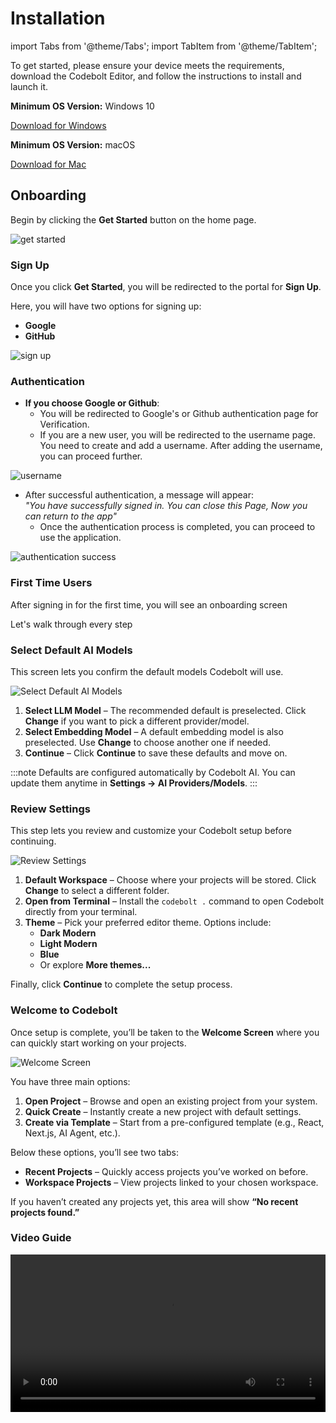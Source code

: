# Installation

import Tabs from '@theme/Tabs';
import TabItem from '@theme/TabItem'; 


To get started, please ensure your device meets the requirements, download the Codebolt Editor, and follow the instructions to install and launch it.

<Tabs>

  <TabItem value="windows" label="Windows">

  **Minimum OS Version:** Windows 10  
    
  <div style={{textAlign: 'left', margin: '20px 0'}}>
    <a href="https://github.com/codeboltai/codebolt/releases" 
       className="button button--primary button--lg" 
       target="_blank" 
       rel="noopener noreferrer" 
       style={{
         padding: '12px 30px',
         fontSize: '16px',
         fontWeight: 'bold',
         borderRadius: '8px',
         textDecoration: 'none',
         display: 'inline-block',
         minWidth: '200px',
         boxShadow: '0 4px 8px rgba(0,0,0,0.1)',
         transition: 'all 0.3s ease'
       }}>
       Download for Windows
    </a>
  </div>
  </TabItem>
  
  <TabItem value="mac" label="Mac">

  **Minimum OS Version:** macOS   

  <div style={{textAlign: 'left', margin: '20px 0'}}>
    <a href="https://github.com/codeboltai/codebolt/releases" 
       className="button button--primary button--lg" 
       target="_blank" 
       rel="noopener noreferrer" 
       style={{
         padding: '12px 30px',
         fontSize: '16px',
         fontWeight: 'bold',
         borderRadius: '8px',
         textDecoration: 'none',
         display: 'inline-block',
         minWidth: '200px',
         boxShadow: '0 4px 8px rgba(0,0,0,0.1)',
         transition: 'all 0.3s ease'
       }}>
       Download for Mac
    </a>
  </div>

  </TabItem>

</Tabs>


## Onboarding

Begin by clicking the **Get Started** button on the home page.

![get started](/img/get_started.png)

### Sign Up

Once you click **Get Started**, you will be redirected to the portal for **Sign Up**.

Here, you will have two options for signing up:

- **Google**
- **GitHub**

![sign up](/img/sing-up.png)

### Authentication

- **If you choose Google or Github**:
  - You will be redirected to Google's or Github authentication page for Verification.
  - If you are a new user, you will be redirected to the username page.
    You need to create and add a username. After adding the username, you can proceed further.

![username](/img/username.png)

- After successful authentication, a message will appear:  
   _"You have successfully signed in. You can close this Page, Now you can return to the app"_
  - Once the authentication process is completed, you can proceed to use the application.

![authentication success](/img/authentication-success.png)

### First Time Users

After signing in for the first time, you will see an onboarding screen

Let's walk through every step

### Select Default AI Models

This screen lets you confirm the default models Codebolt will use.

![Select Default AI Models](/img/onboarding-default-models.png)

1. **Select LLM Model** – The recommended default is preselected. Click **Change** if you want to pick a different provider/model.
2. **Select Embedding Model** – A default embedding model is also preselected. Use **Change** to choose another one if needed.
3. **Continue** – Click **Continue** to save these defaults and move on.

:::note
Defaults are configured automatically by Codebolt AI. You can update them anytime in **Settings → AI Providers/Models**.
:::


### Review Settings

This step lets you review and customize your Codebolt setup before continuing.

![Review Settings](/img/onboarding-review-settings.png)

1. **Default Workspace** – Choose where your projects will be stored. Click **Change** to select a different folder.  
2. **Open from Terminal** – Install the `codebolt .` command to open Codebolt directly from your terminal.  
3. **Theme** – Pick your preferred editor theme. Options include:  
   - **Dark Modern**  
   - **Light Modern**  
   - **Blue**  
   - Or explore **More themes...** 

Finally, click **Continue** to complete the setup process.



### Welcome to Codebolt

Once setup is complete, you’ll be taken to the **Welcome Screen** where you can quickly start working on your projects.

![Welcome Screen](/img/welcome-screen.png)

You have three main options:

1. **Open Project** – Browse and open an existing project from your system.  
2. **Quick Create** – Instantly create a new project with default settings.  
3. **Create via Template** – Start from a pre-configured template (e.g., React, Next.js, AI Agent, etc.).

Below these options, you’ll see two tabs:  

- **Recent Projects** – Quickly access projects you’ve worked on before.  
- **Workspace Projects** – View projects linked to your chosen workspace.  

If you haven’t created any projects yet, this area will show **“No recent projects found.”**

### Video Guide

<video width="100%" controls src="/video/basics/onboarding.mp4">
  Your browser does not support the video tag.
</video>